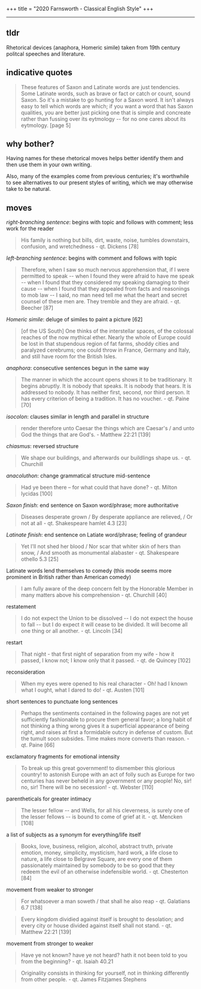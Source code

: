 +++
title = "2020 Farnsworth - Classical English Style"
+++

---

## tldr

Rhetorical devices (anaphora, Homeric simile) taken from 19th century politcal speeches and literature.

## indicative quotes

> These features of Saxon and Latinate words are just tendencies. Some Latinate words, such as brave or fact or catch or count, sound Saxon. So it's a mistake to go hunting for a Saxon word. It isn't always easy to tell which words are which; if you want a word that has Saxon qualities, you are better just picking one that is simple and concreate rather than fussing over its eytmology -- for no one cares about its eytmology. [page 5]

## why bother?

Having names for these rhetorical moves helps better identify them and then use them in your own writing.

Also, many of the examples come from previous centuries; it's worthwhile to see alternatives to our present styles of writing, which we may otherwise take to be natural.

## moves

_right-branching sentence_: begins with topic and follows with comment; less work for the reader
> His family is nothing but bills, dirt, waste, noise, tumbles downstairs, confusion, and wretchedness - qt. Dickens [78]

_left-branching sentence_: begins with comment and follows with topic
> Therefore, when I saw so much nervous apprehension that, if I were permitted to speak -- when I found they were afraid to have me speak -- when I found that they considered my speaking damaging to their cause -- when I found that they appealed from facts and reasonings to mob law -- I said, no man need tell me what the heart and secret counsel of these men are. They tremble and they are afraid. - qt. Beecher [87]

_Homeric simile_: deluge of similes to paint a picture [62]
> [of the US South] One thinks of the interstellar spaces, of the colossal reaches of the now mythical ether. Nearly the whole of Europe could be lost in that stupendous region of fat farms, shoddy cities and paralyzed cerebrums; one could throw in France, Germany and Italy, and still have room for the British Isles.

_anaphora_: consecutive sentences begun in the same way
> The manner in which the account opens shows it to be traditionary. It begins abruptly. It is nobody that speaks. It is nobody that hears. It is addressed to nobody. It has neither first, second, nor third person. It has every criterion of being a tradition. It has no voucher. - qt. Paine [70]

_isocolon_: clauses similar in length and parallel in structure
> render therefore unto Caesar the things which are Caesar's / and unto God the things that are God's. - Matthew 22:21 [139]

_chiasmus_: reversed structure
> We shape our buildings, and afterwards our buildlings shape us. - qt. Churchill

_anacoluthon_: change grammatical structure mid-sentence
> Had ye been there – for what could that have done? - qt. Milton lycidas [100]

_Saxon finish_: end sentence on Saxon word/phrase; more authoritative
> Diseases desperate grown / By desperate appliance are relieved, / Or not at all - qt. Shakespeare hamlet 4.3  [23]

_Latinate finish_: end sentence on Latiate word/phrase; feeling of grandeur
> Yet I'll not shed her blood / Nor scar that whiter skin of hers than snow, / And smooth as monumental alabaster - qt. Shakespeare othello 5.3 [25]

Latinate words lend themselves to comedy (this mode seems more prominent in British rather than American comedy)
> I am fully aware of the deep concern felt by the Honorable Member in many matters above his comprehension - qt. Churchill [40]

restatement
> I do not expect the Union to be dissolved -- I do not expect the house to fall -- but I do expect it will cease to be divided. It will become all one thing or all another. - qt. Lincoln [34]

restart
> That night - that first night of separation from my wife - how it passed, I know not; I know only that it passed. - qt. de Quincey [102]

reconsideration
> When my eyes were opened to his real character - Oh! had I known what I ought, what I dared to do! - qt. Austen [101]

short sentences to punctuate long sentences
> Perhaps the sentiments contained in the following pages are not yet sufficiently fashionable to procure them general favor; a long habit of not thinking a thing wrong gives it a superficial appearance of being right, and raises at first a formidable outcry in defense of custom. But the tumult soon subsides. Time makes more converts than reason. - qt. Paine [66]

exclamatory fragments for emotional intensity
> To break up this great government! to dismember this glorious country! to astonish Europe with an act of folly such as Europe for two centuries has never beheld in any government or any people! No, sir! no, sir! There will be no secession! - qt. Webster [110]

parentheticals for greater intimacy
> The lesser fellow -- and Wells, for all his cleverness, is surely one of the lesser fellows -- is bound to come of grief at it. - qt. Mencken [108]

a list of subjects as a synonym for everything/life itself
> Books, love, business, religion, alcohol, abstract truth, private emotion, money, simplicity, mysticism, hard work, a life close to nature, a life close to Belgrave Square, are every one of them passionately maintained by somebody to be so good that they redeem the evil of an otherwise indefensible world. - qt. Chesterton [84]

movement from weaker to stronger
> For whatsoever a man soweth / that shall he also reap - qt. Galatians 6.7 [138]

> Every kingdom dividied against itself is brought to desolation; and every city or house divided against itself shall not stand. - qt. Matthew 22:21 [139]

movement from stronger to weaker
> Have ye not known? have ye not heard? hath it not been told to you from the beginning? - qt. Isaiah 40.21

> Originality consists in thinking for yourself, not in thinking differently from other people. - qt. James Fitzjames Stephens
